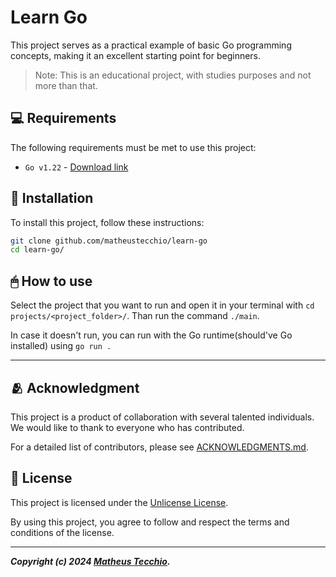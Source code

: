 # Learn Go

This project serves as a practical example of basic Go programming concepts, making it an excellent starting point for beginners.

> Note: This is an educational project, with studies purposes and not more than that.


## 💻 Requirements

The following requirements must be met to use this project:

*  `Go v1.22` - [Download link](https://go.dev/)

## 💾 Installation

To install this project, follow these instructions:

```bash
git clone github.com/matheustecchio/learn-go
cd learn-go/
```

## 🖱 How to use

Select the project that you want to run and open it in your terminal with `cd projects/<project_folder>/`. Than run the command `./main`.

In case it doesn't run, you can run with the Go runtime(should've Go installed) using `go run .`

---

## 🫂 Acknowledgment

This project is a product of collaboration with several talented individuals. We would like to thank to everyone who has contributed.

For a detailed list of contributors, please see [ACKNOWLEDGMENTS.md](./docs/ACKNOWLEDGMENTS.md).

## 📝 License

This project is licensed under the [Unlicense License](./docs/LICENSE).

By using this project, you agree to follow and respect the terms and conditions of the license.

---

***Copyright (c) 2024 [Matheus Tecchio](https://github.com/matheustecchio).***